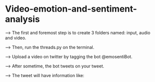 # Video-emotion-and-sentiment-analysis
--> The first and foremost step is to create 3 folders named: input, audio and video.

--> Then, run the threads.py on the terminal.

--> Upload a video on twitter by tagging the bot @emosentiBot.

--> After sometime, the bot tweets on your tweet.

--> The tweet will have information like:
